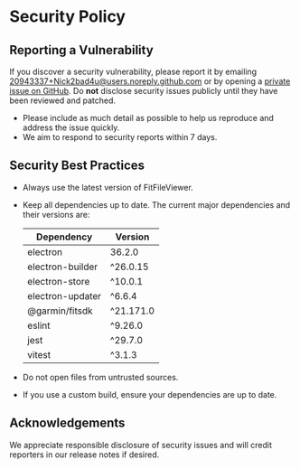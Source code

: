 # Security Policy

## Reporting a Vulnerability

If you discover a security vulnerability, please report it by emailing [20943337+Nick2bad4u@users.noreply.github.com](mailto:20943337+Nick2bad4u@users.noreply.github.com) or by opening a [private issue on GitHub](https://github.com/Nick2bad4u/FitFileViewer/issues/new). Do **not** disclose security issues publicly until they have been reviewed and patched.

- Please include as much detail as possible to help us reproduce and address the issue quickly.
- We aim to respond to security reports within 7 days.

## Security Best Practices

- Always use the latest version of FitFileViewer.
- Keep all dependencies up to date. The current major dependencies and their versions are:

  | Dependency       | Version   |
  | ---------------- | --------- |
  | electron         | 36.2.0    |
  | electron-builder | ^26.0.15  |
  | electron-store   | ^10.0.1   |
  | electron-updater | ^6.6.4    |
  | @garmin/fitsdk   | ^21.171.0 |
  | eslint           | ^9.26.0   |
  | jest             | ^29.7.0   |
  | vitest           | ^3.1.3    |

- Do not open files from untrusted sources.
- If you use a custom build, ensure your dependencies are up to date.

## Acknowledgements

We appreciate responsible disclosure of security issues and will credit reporters in our release notes if desired.
